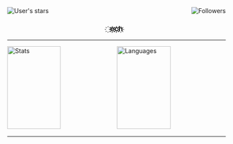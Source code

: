 <img align="right" alt="Followers" src="https://img.shields.io/github/followers/sabtech254?style=for-the-badge&logo=github&labelColor=e74c3c&color=black">
<img align="left" alt="User's stars" src="https://img.shields.io/github/stars/sabtech254?style=for-the-badge&logo=github&labelColor=e74c3c&color=black">
<br/>
<h3 align="center">҉e҉҉c҉҉h҉</h1>
<hr/>
<div align="center">
  
  
 
</div>


<div>
  <img alt="Stats" src="https://denvercoder1-github-readme-stats.vercel.app/api?username=sabtech254&show_icons=true&count_private=true&theme=react&border_color=e74c3c&bg_color=0D1117&title_color=e74c3c&icon_color=F8D866" height="192px" width="49.5%"/></a>
  <img alt="Languages" src="https://denvercoder1-github-readme-stats.vercel.app/api/top-langs/?username=sabtech254&langs_count=8&layout=compact&theme=react&border_color=e74c3c&bg_color=0D1117&title_color=e74c3c&icon_color=F8D866" height="192px" width="49.5%"/>
</div>

<hr/>

